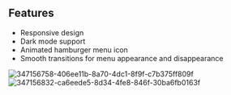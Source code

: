 ## Features
- Responsive design 
- Dark mode support
- Animated hamburger menu icon
- Smooth transitions for menu appearance and disappearance

![347156758-406ee11b-8a70-4dc1-8f9f-c7b375ff809f](https://github.com/user-attachments/assets/02c10f3a-40f3-43bb-81e9-3d3987ce6a1b)
![347156832-ca6eede5-8d34-4fe8-846f-30ba6fb0163f](https://github.com/user-attachments/assets/4240e06e-f666-4dbd-8a40-b21c86ec64a0)
